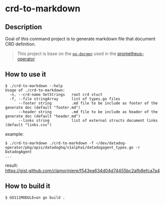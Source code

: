 # crd-to-markdown

## Description

Goal of this command project is to generate markdown file that document CRD definition.

> This project is base on the [`po-docgen`](https://github.com/coreos/prometheus-operator/tree/master/cmd/po-docgen) used in the [prometheus-operator](https://github.com/coreos/prometheus-operator)

## How to use it

```console
$ ./crd-to-markdown --help
Usage of ./crd-to-markdown:
  -n, --crd-name SetStrings   root crd stuct
  -f, --file stringArray      list of types.go files
      --footer string         .md file to be include as footer of the generate doc (default "footer.md")
      --header string         .md file to be include as header of the generate doc (default "header.md")
      --links string          list of external structs document links (default "links.csv")
```

example:

```console
$ ./crd-to-markdown ./crd-to-markdown -f ~/dev/datadog-operator/pkg/apis/datadoghq/v1alpha1/datadogagent_types.go -r DatadogAgent
...
```

result: https://gist.github.com/clamoriniere/f543ea634d04d74455bc2afb8efca7a4



## How to build it

```console
$ GO111MODULE=on go build .

```
